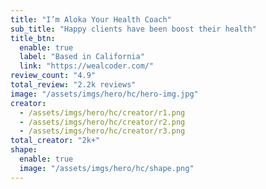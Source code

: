```yaml
---
title: "I’m Aloka Your Health Coach"
sub_title: "Happy clients have been boost their health"
title_btn:
  enable: true
  label: "Based in California"
  link: "https://wealcoder.com/"
review_count: "4.9"
total_review: "2.2k reviews"
image: "/assets/imgs/hero/hc/hero-img.jpg"
creator:
  - /assets/imgs/hero/hc/creator/r1.png
  - /assets/imgs/hero/hc/creator/r2.png
  - /assets/imgs/hero/hc/creator/r3.png
total_creator: "2k+"
shape:
  enable: true
  image: "/assets/imgs/hero/hc/shape.png"
---
```

